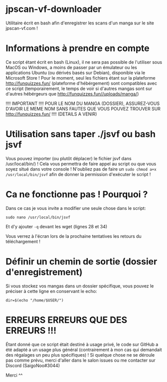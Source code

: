 # jpscan-vf-downloader
Utilitaire écrit en bash afin d'enregistrer les scans d'un manga sur le site jpscan-vf.com !

# Informations à prendre en compte
Ce script étant écrit en bash (Linux), il ne sera pas possible de l'utiliser sous MacOS ou Windows, a moins de passer par un émulateur ou les applications Ubuntu (ou dérivés basés sur Debian), disponible via le Microsoft Store !
Pour le moment, seul les fichiers étant sur la plateforme http://funquizzes.fun/ (plateforme d'hébérgement) sont compatibles avec ce script (temporairement, le temps de voir si d'autres mangas sont sur d'autres hébérgeurs que http://funquizzes.fun//uploads/manga/)

!!!! IMPORTANT !!!! POUR LE NOM DU MANGA (DOSSIER), ASSUREZ-VOUS D'AVOIR LE MEME NOM SANS FAUTES QUE VOUS POUVEZ TROUVER SUR http://funquizzes.fun/ !!!! (DETAILS A VENIR)

# Utilisation sans taper ./jsvf ou bash jsvf
Vous pouvez importer (ou plutôt déplacer) le fichier jsvf dans /usr/local/bin/) ! Cela vous permettra de faire appel au script ou que vous soyez situé dans votre console !
N'oubliez pas de faire un ``sudo chmod a+x /usr/local/bin/jsvf`` afin de donner la permission d'exécuter le script ! 

# Ca ne fonctionne pas ! Pourquoi ?
Dans ce cas je vous invite a modifier une seule chose dans le script:
```
sudo nano /usr/local/bin/jsvf
```
Et d'y ajouter ``-q`` devant les wget (lignes 28 et 34)

Vous verrez à l'écran lors de la prochaine tentatives les retours du téléchargement !

# Définir un chemin de sortie (dossier d'enregistrement)
Si vous stockez vos mangas dans un dossier spécifique, vous pouvez le préciser à cette ligne en conservant le echo:
```
dir=$(echo "/home/$USER/")
```
# ERREURS ERREURS QUE DES ERREURS !!!
Étant donné que ce script était destiné à usage privé, le code sur GitHub a été adapté a un usage plus général (contrairement à mon cas qui demandait des régalages un peu plus spécifiques) ! Si quelque chose ne se déroule pas comme prévu, merci d'aller dans le salon issues ou me contacter sur Discord (SaigoNoo#3044)

Merci ^^
